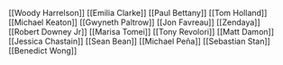 [[Woody Harrelson]]
[[Emilia Clarke]]
[[Paul Bettany]]
[[Tom Holland]]
[[Michael Keaton]]
[[Gwyneth Paltrow]]
[[Jon Favreau]]
[[Zendaya]]
[[Robert Downey Jr]]
[[Marisa Tomei]]
[[Tony Revolori]]
[[Matt Damon]]
[[Jessica Chastain]]
[[Sean Bean]]
[[Michael Peña]]
[[Sebastian Stan]]
[[Benedict Wong]]
